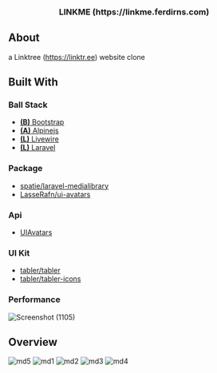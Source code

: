 <!-- PROJECT LOGO -->
<p align="center">
  <h3 align="center">LINKME (https://linkme.ferdirns.com)</h3>
</p>

<!-- ABOUT THE PROJECT -->
## About 
a Linktree (https://linktr.ee) website clone 

## Built With

### Ball Stack
* [**(B)** Bootstrap](https://getbootstrap.com)
* [**(A)** Alpinejs](https://alpinejs.dev)
* [**(L)** Livewire](https://laravel-livewire.com)
* [**(L)** Laravel](https://laravel.com)

### Package

* [spatie/laravel-medialibrary](https://github.com/spatie/laravel-medialibrary)
* [LasseRafn/ui-avatars](https://github.com/LasseRafn/ui-avatars)

### Api
* [UIAvatars](https://ui-avatars.com/)

### UI Kit
* [tabler/tabler](https://github.com/tabler/tabler)
* [tabler/tabler-icons](https://github.com/tabler/tabler-icons)

### Performance
![Screenshot (1105)](https://user-images.githubusercontent.com/59280562/224870086-3d176e73-6e19-4d0d-9a7f-233f3f1b649d.png)

## Overview
![md5](https://user-images.githubusercontent.com/59280562/219935826-82adc8e0-864b-48ff-ad70-2ec19a01ed95.PNG)
![md1](https://user-images.githubusercontent.com/59280562/219935761-d29d49bf-a0f3-46e4-b215-a7d90d153473.PNG)
![md2](https://user-images.githubusercontent.com/59280562/219935811-f59ee150-c849-4e12-8549-6b28c0115a55.PNG)
![md3](https://user-images.githubusercontent.com/59280562/219935819-9404065d-34d3-4ef0-89c9-1fdf03630e43.PNG)
![md4](https://user-images.githubusercontent.com/59280562/219935825-736828ef-cf27-43f7-a437-e92f3f2e2d1c.PNG)
